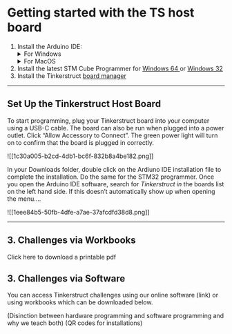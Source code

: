 # Getting started with the TS host board

<ol> 
<li> Install the Arduino IDE: </li>

<details><summary>For Windows</summary>
<p><a href="https://downloads.arduino.cc/arduino-ide/arduino-ide_2.3.2_Windows_64bit.exe">Windows 10 or newer, 64 bits (recommended) </a> </li> </p>
<p><a href="https://downloads.arduino.cc/arduino-ide/arduino-ide_2.3.2_Windows_64bit.msi">MSI Installer </a> </p>
<p><a href="https://downloads.arduino.cc/arduino-ide/arduino-ide_2.3.2_Windows_64bit.zip">ZIP File </a> </p>
</details>

<details><summary>For MacOS</summary>

<li>Install the Arduino IDE using one of the links below: </li>
    <p><a href="https://downloads.arduino.cc/arduino-ide/arduino-ide_2.3.2_macOS_64bit.dmg">Intel, 10.15: “Catalina” or newer, 64 bitsE</a> </p>
    <p><a href="https://downloads.arduino.cc/arduino-ide/arduino-ide_2.3.2_macOS_arm64.dmg">Apple Silicon, 11: “Big Sur” or newer, 64 bits</a> </p>
  <li>Install the latest STM Cube Programmer for Windows 64 or Windows 32 </li>
</details>

<li> Install the latest STM Cube Programmer for <a href=""> Windows 64 </a> or <a href=""> Windows 32 </a> </li>
<li>Install the Tinkerstruct <a href="https://github.com/ellipticsystems/ArduinoBoardManager/releases/download/2.7.1/STM32-2.7.1.tar.bz2">board manager</a></li>
</ol>

[](https://www.notion.soundefined)

---

## Set Up the Tinkerstruct Host Board

To start programming, plug your Tinkerstruct board into your computer using a USB-C cable. The board can also be run
when plugged into a power outlet. Click “Allow Accessory to Connect”. The green power light will turn on to confirm that
the board is plugged in correctly.

![[1c30a005-b2cd-4db1-bc6f-832b8a4be182.png]]

In your Downloads folder, double click on the Ardiuno IDE installation file to complete the installation. Do the same
for the STM32 programmer. Once you open the Arduino IDE software, search for _Tinkerstruct in_ the boards list on the
left hand side. If this doesn’t automatically show up when opening the menu….

![[1eee84b5-50fb-4dfe-a7ae-37afcdfd38d8.png]]

---

## 3. Challenges via Workbooks

Click here to download a printable pdf

## 3. Challenges via Software

You can access Tinkerstruct challenges using our online software (link) or using workbooks which can be downloaded
below.

(Disinction between hardware programming and software programming and why we teach both)
(QR codes for installations)
